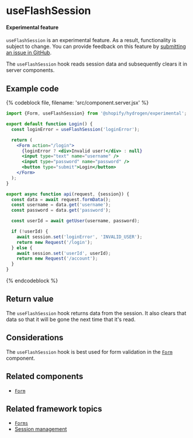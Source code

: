 # useFlashSession


<aside class="note beta">
<h4>Experimental feature</h4>

<p><code>useFlashSession</code> is an experimental feature. As a result, functionality is subject to change. You can provide feedback on this feature by <a href="https://github.com/Shopify/hydrogen/issues">submitting an issue in GitHub</a>.</p>

</aside>

The `useFlashSession` hook reads session data and subsequently clears it in server components.

## Example code

{% codeblock file, filename: 'src/component.server.jsx' %}

```jsx
import {Form, useFlashSession} from '@shopify/hydrogen/experimental';

export default function Login() {
  const loginError = useFlashSession('loginError');

  return (
    <Form action="/login">
      {loginError ? <div>Invalid user!</div> : null}
      <input type="text" name="username" />
      <input type="password" name="password" />
      <button type="submit">Login</button>
    </Form>
  );
}

export async function api(request, {session}) {
  const data = await request.formData();
  const username = data.get('username');
  const password = data.get('password');

  const userId = await getUser(username, password);

  if (!userId) {
    await session.set('loginError', 'INVALID_USER');
    return new Request('/login');
  } else {
    await session.set('userId', userId);
    return new Request('/account');
  }
}
```

{% endcodeblock %}

## Return value

The `useFlashSession` hook returns data from the session. It also clears that data so that it will be gone the next time that it's read.

## Considerations

The `useFlashSession` hook is best used for form validation in the [`Form`](/docs/components/framework/form.md) component.

## Related components

- [`Form`](/docs/components/framework/form.md)

## Related framework topics

- [`Forms`](/docs/components/framework/form.md)
- [Session management](https://shopify.dev/custom-storefronts/hydrogen/sessions)
